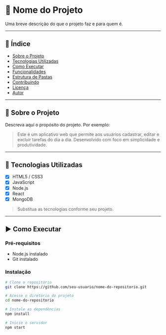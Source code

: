 # 🚀 Nome do Projeto

Uma breve descrição do que o projeto faz e para quem é.

---

## 📌 Índice

- [Sobre o Projeto](#sobre-o-projeto)
- [Tecnologias Utilizadas](#tecnologias-utilizadas)
- [Como Executar](#como-executar)
- [Funcionalidades](#funcionalidades)
- [Estrutura de Pastas](#estrutura-de-pastas)
- [Contribuindo](#contribuindo)
- [Licença](#licença)
- [Autor](#autor)

---

## 📖 Sobre o Projeto

Descreva aqui o propósito do projeto. Por exemplo:

> Este é um aplicativo web que permite aos usuários cadastrar, editar e excluir tarefas do dia a dia. Desenvolvido com foco em simplicidade e produtividade.

---

## 🧰 Tecnologias Utilizadas

- [x] HTML5 / CSS3
- [x] JavaScript
- [x] Node.js
- [x] React
- [x] MongoDB

> Substitua as tecnologias conforme seu projeto.

---

## ▶️ Como Executar

### Pré-requisitos

- Node.js instalado
- Git instalado

### Instalação

```bash
# Clone o repositório
git clone https://github.com/seu-usuario/nome-do-repositorio.git

# Acesse o diretório do projeto
cd nome-do-repositorio

# Instale as dependências
npm install

# Inicie o servidor
npm start
